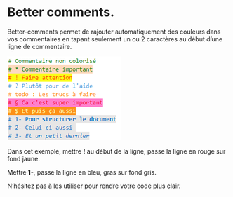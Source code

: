 <!--
 _______       _            _     _          ______        _                 _ 
(_______)     (_)       _  (_)   | |        (____  \      (_)               | |
 _______  ____ _  ___ _| |_ _  __| |_____    ____)  ) ____ _ _____ ____   __| |
|  ___  |/ ___) |/___|_   _) |/ _  | ___ |  |  __  ( / ___) (____ |  _ \ / _  |
| |   | | |   | |___ | | |_| ( (_| | ____|  | |__)  ) |   | / ___ | | | ( (_| |
|_|   |_|_|   |_(___/   \__)_|\____|_____)  |______/|_|   |_\_____|_| |_|\____|
    
Auteur: Frank SAURET(frank.sauret.prof@gmail.com) 
bettercomment.md(Ɔ) 2022
Description : Utilisation de better-comments
Créé le :  vendredi 7 janvier 2022, 17:29:01 
Dernière modification : vendredi 7 janvier 2022, 17:44:24
-->
# Better comments.
Better-comments permet de rajouter automatiquement des couleurs dans vos commentaires en tapant seulement un ou 2 caractères au début d’une ligne de commentaire.

![Code annoté](image/better-comments.png)

Dans cet exemple, mettre **!** au début de la ligne, passe la ligne en rouge sur fond jaune.

Mettre **1-**, passe la ligne en bleu,  gras sur fond gris.

N’hésitez pas à les utiliser pour rendre votre code plus clair.